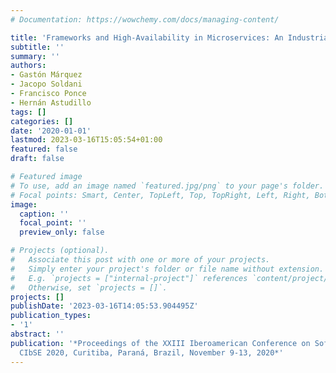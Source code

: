 ```yaml
---
# Documentation: https://wowchemy.com/docs/managing-content/

title: 'Frameworks and High-Availability in Microservices: An Industrial Survey'
subtitle: ''
summary: ''
authors:
- Gastón Márquez
- Jacopo Soldani
- Francisco Ponce
- Hernán Astudillo
tags: []
categories: []
date: '2020-01-01'
lastmod: 2023-03-16T15:05:54+01:00
featured: false
draft: false

# Featured image
# To use, add an image named `featured.jpg/png` to your page's folder.
# Focal points: Smart, Center, TopLeft, Top, TopRight, Left, Right, BottomLeft, Bottom, BottomRight.
image:
  caption: ''
  focal_point: ''
  preview_only: false

# Projects (optional).
#   Associate this post with one or more of your projects.
#   Simply enter your project's folder or file name without extension.
#   E.g. `projects = ["internal-project"]` references `content/project/deep-learning/index.md`.
#   Otherwise, set `projects = []`.
projects: []
publishDate: '2023-03-16T14:05:53.904495Z'
publication_types:
- '1'
abstract: ''
publication: '*Proceedings of the XXIII Iberoamerican Conference on Software Engineering,
  CIbSE 2020, Curitiba, Paraná, Brazil, November 9-13, 2020*'
---
```

